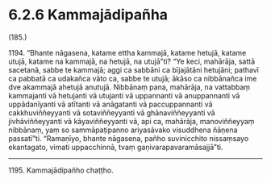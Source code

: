 # 6.2.6 Kammajādipañha

(185.)

1194\. “Bhante nāgasena, katame ettha kammajā, katame hetujā, katame utujā, katame na kammajā, na hetujā, na utujā”ti? “Ye keci, mahārāja, sattā sacetanā, sabbe te kammajā; aggi ca sabbāni ca bījajātāni hetujāni; pathavī ca pabbatā ca udakañca vāto ca, sabbe te utujā; ākāso ca nibbānañca ime dve akammajā ahetujā anutujā. Nibbānaṃ pana, mahārāja, na vattabbaṃ kammajanti vā hetujanti vā utujanti vā uppannanti vā anuppannanti vā uppādanīyanti vā atītanti vā anāgatanti vā paccuppannanti vā cakkhuviññeyyanti vā sotaviññeyyanti vā ghānaviññeyyanti vā jivhāviññeyyanti vā kāyaviññeyyanti vā, api ca, mahārāja, manoviññeyyaṃ nibbānaṃ, yaṃ so sammāpaṭipanno ariyasāvako visuddhena ñāṇena passatī”ti. “Ramaṇīyo, bhante nāgasena, pañho suvinicchito nissaṃsayo ekantagato, vimati uppacchinnā, tvaṃ gaṇivarapavaramāsajjā”ti.

---

1195\. Kammajādipañho chaṭṭho.
